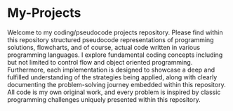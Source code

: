 # My-Projects

Welcome to my coding/pseudocode projects repository.
Please find within this repository structured pseudocode representations of programming solutions, flowcharts, and of course, actual code written in various programming languages. 
I explore fundamental coding concepts including but not limited to control flow and object oriented programming. 
Furthermore, each implementation is designed to showcase a deep and fulfilled understanding of the strategies being applied, along with clearly documenting the problem-solving journey embedded within this repository.
All code is my own original work, and every problem is inspired by classic programming challenges uniquely presented within this repository. 
